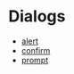 # Dialogs

- [alert](/reference/dialogs/alert.html)
- [confirm](/reference/dialogs/confirm.html)
- [prompt](/reference/dialogs/prompt.html)
